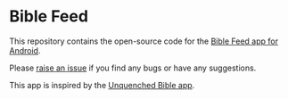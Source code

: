 # Bible Feed

This repository contains the open-source code for the [Bible Feed app for Android](https://play.google.com/apps/testing/com.me2christ.bible_feed).

Please [raise an issue](https://github.com/dizzib/bible-feed/issues) if you find any bugs or have any suggestions.

This app is inspired by the [Unquenched Bible app](https://github.com/unquenchedservant/Unquenched-Bible).

